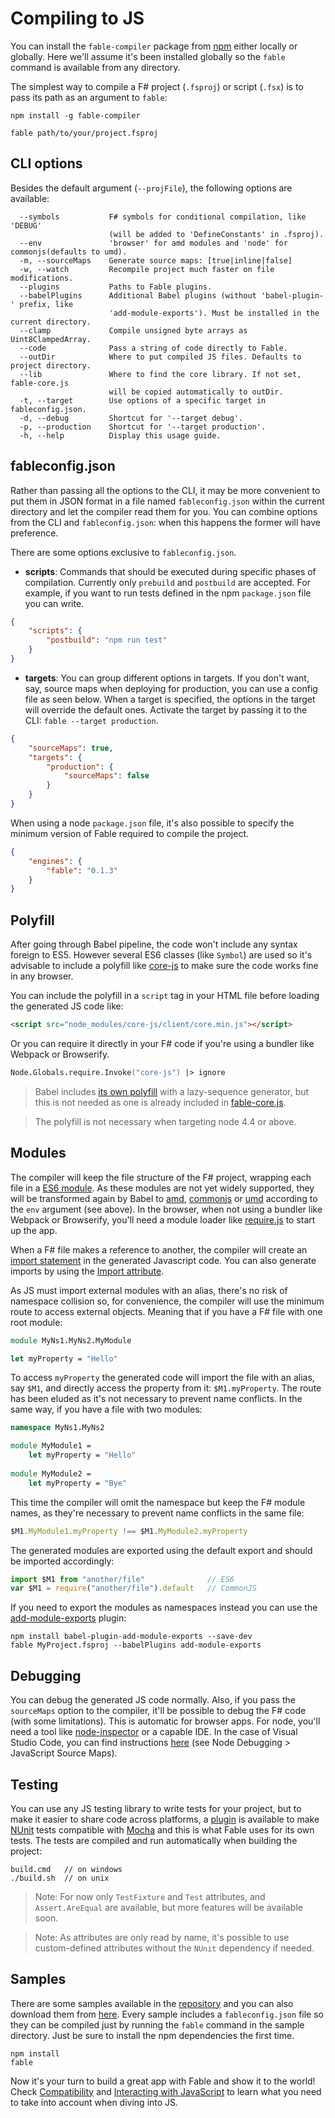 # Compiling to JS

You can install the `fable-compiler` package from [npm](https://www.npmjs.com/package/fable-compiler)
either locally or globally. Here we'll assume it's been installed globally so the `fable`
command is available from any directory.

The simplest way to compile a F# project (`.fsproj`) or script (`.fsx`) is
to pass its path as an argument to `fable`:

```shell
npm install -g fable-compiler

fable path/to/your/project.fsproj
```

## CLI options

Besides the default argument (`--projFile`), the following options are available:

```text
  --symbols           F# symbols for conditional compilation, like 'DEBUG'
                      (will be added to 'DefineConstants' in .fsproj).
  --env               'browser' for amd modules and 'node' for commonjs(defaults to umd).
  -m, --sourceMaps    Generate source maps: [true|inline|false]
  -w, --watch         Recompile project much faster on file modifications.
  --plugins           Paths to Fable plugins.
  --babelPlugins      Additional Babel plugins (without 'babel-plugin-' prefix, like
                      'add-module-exports'). Must be installed in the current directory.
  --clamp             Compile unsigned byte arrays as Uint8ClampedArray.
  --code              Pass a string of code directly to Fable.
  --outDir            Where to put compiled JS files. Defaults to project directory.
  --lib               Where to find the core library. If not set, fable-core.js
                      will be copied automatically to outDir.
  -t, --target        Use options of a specific target in fableconfig.json.
  -d, --debug         Shortcut for '--target debug'.
  -p, --production    Shortcut for '--target production'.
  -h, --help          Display this usage guide.
```

## fableconfig.json

Rather than passing all the options to the CLI, it may be more convenient to put them
in JSON format in a file named `fableconfig.json` within the current directory and let the
compiler read them for you. You can combine options from the CLI and `fableconfig.json`:
when this happens the former will have preference.

There are some options exclusive to `fableconfig.json`.

* **scripts**: Commands that should be executed during specific phases of compilation.
  Currently only `prebuild` and `postbuild` are accepted. For example, if you want to
  run tests defined in the npm `package.json` file you can write. 

```json
{
    "scripts": {
        "postbuild": "npm run test"
    }
}
```

* **targets**: You can group different options in targets. If you don't want,
  say, source maps when deploying for production, you can use a config file as
  seen below. When a target is specified, the options in the target will
  override the default ones. Activate the target by passing it to the CLI:
  `fable --target production`.


```json
{
    "sourceMaps": true,
    "targets": {
        "production": {
            "sourceMaps": false
        }
    }
}
```

When using a node `package.json` file, it's also possible to specify the minimum
version of Fable required to compile the project.

```json
{
    "engines": {
        "fable": "0.1.3"
    }
}
```


## Polyfill

After going through Babel pipeline, the code won't include any syntax foreign
to ES5. However several ES6 classes (like `Symbol`) are used so it's advisable
to include a polyfill like [core-js](https://github.com/zloirock/core-js) to
make sure the code works fine in any browser.

You can include the polyfill in a `script` tag in your HTML file before loading
the generated JS code like:

```html
<script src="node_modules/core-js/client/core.min.js"></script>
```

Or you can require it directly in your F# code if you're using a bundler like
Webpack or Browserify.

```fsharp
Node.Globals.require.Invoke("core-js") |> ignore
```

> Babel includes [its own polyfill](http://babeljs.io/docs/usage/polyfill/)
with a lazy-sequence generator, but this is not needed as one is already included
in [fable-core.js](/src/fable-js/fable-core.js).

> The polyfill is not necessary when targeting node 4.4 or above.

## Modules

The compiler will keep the file structure of the F# project, wrapping each file in a [ES6 module](https://github.com/lukehoban/es6features#modules).
As these modules are not yet widely supported, they will be transformed again by Babel
to [amd](http://requirejs.org/docs/whyamd.html), [commonjs](https://nodejs.org/docs/latest/api/modules.html) or [umd](https://github.com/umdjs/umd)
according to the `env` argument (see above). In the browser, when not using a bundler
like Webpack or Browserify, you'll need a module loader like [require.js](http://requirejs.org) to start up the app.

When a F# file makes a reference to another, the compiler will create an [import statement](https://developer.mozilla.org/en/docs/web/javascript/reference/statements/import)
in the generated Javascript code. You can also generate imports by using
the [Import attribute](interacting.md).

As JS must import external modules with an alias, there's no risk of namespace
collision so, for convenience, the compiler will use the minimum route to access
external objects. Meaning that if you have a F# file with one root module:

```fsharp
module MyNs1.MyNs2.MyModule

let myProperty = "Hello"
```

To access `myProperty` the generated code will import the file with an alias, say `$M1`,
and directly access the property from it: `$M1.myProperty`. The route has been eluded
as it's not necessary to prevent name conflicts. In the same way, if you have a file
with two modules:

```fsharp
namespace MyNs1.MyNs2

module MyModule1 =
    let myProperty = "Hello"
    
module MyModule2 =
    let myProperty = "Bye"
```

This time the compiler will omit the namespace but keep the F# module names,
as they're necessary to prevent name conflicts in the same file:

```js
$M1.MyModule1.myProperty !== $M1.MyModule2.myProperty
```

The generated modules are exported using the default export and should be imported accordingly:

```js
import $M1 from "another/file"              // ES6
var $M1 = require("another/file").default   // CommonJS
```

If you need to export the modules as namespaces instead you can use the [add-module-exports](https://www.npmjs.com/package/babel-plugin-add-module-exports) plugin:

```shell
npm install babel-plugin-add-module-exports --save-dev
fable MyProject.fsproj --babelPlugins add-module-exports
```

## Debugging

You can debug the generated JS code normally. Also, if you pass the `sourceMaps`
option to the compiler, it'll be possible to debug the F# code (with some limitations).
This is automatic for browser apps. For node, you'll need a tool like [node-inspector](https://github.com/node-inspector/node-inspector)
or a capable IDE. In the case of Visual Studio Code, you can find instructions [here](https://code.visualstudio.com/docs/editor/debugging)
(see Node Debugging > JavaScript Source Maps). 

## Testing

You can use any JS testing library to write tests for your project, but to make it
easier to share code across platforms, a [plugin](plugins.md) is available to make
[NUnit](http://www.nunit.org) tests compatible with [Mocha](https://mochajs.org)
and this is what Fable uses for its own tests. The tests are compiled and run
automatically when building the project:

```shell
build.cmd   // on windows
./build.sh  // on unix
```

> Note: For now only `TestFixture` and `Test` attributes, and `Assert.AreEqual` are available, but more features will be available soon.

> Note: As attributes are only read by name, it's possible to use custom-defined attributes without the `NUnit` dependency if needed.

## Samples

There are some samples available in the [repository](/samples) and you can also download them from [here](https://ci.appveyor.com/api/projects/alfonsogarciacaro/fable/artifacts/samples.zip).
Every sample includes a `fableconfig.json` file so they can be compiled just by running
the `fable` command in the sample directory. Just be sure to install the npm dependencies
the first time.

```shell
npm install
fable
```

Now it's your turn to build a great app with Fable and show it to the world!
Check [Compatibility](compatibility.md) and [Interacting with JavaScript](interacting.md)
to learn what you need to take into account when diving into JS.

